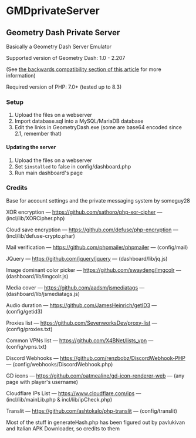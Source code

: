 # GMDprivateServer
## Geometry Dash Private Server
Basically a Geometry Dash Server Emulator

Supported version of Geometry Dash: 1.0 - 2.207

(See [the backwards compatibility section of this article](https://github.com/Cvolton/GMDprivateServer/wiki/Deliberate-differences-from-real-GD) for more information)

Required version of PHP: 7.0+ (tested up to 8.3)

### Setup
1) Upload the files on a webserver
2) Import database.sql into a MySQL/MariaDB database
3) Edit the links in GeometryDash.exe (some are base64 encoded since 2.1, remember that)

#### Updating the server
1) Upload the files on a webserver
2) Set `$installed` to false in config/dashboard.php
3) Run main dashboard's page

### Credits
Base for account settings and the private messaging system by someguy28

XOR encryption — https://github.com/sathoro/php-xor-cipher — (incl/lib/XORCipher.php)

Cloud save encryption — https://github.com/defuse/php-encryption — (incl/lib/defuse-crypto.phar)

Mail verification — https://github.com/phpmailer/phpmailer — (config/mail)

JQuery — https://github.com/jquery/jquery — (dashboard/lib/jq.js)

Image dominant color picker — https://github.com/swaydeng/imgcolr — (dashboard/lib/imgcolr.js)

Media cover — https://github.com/aadsm/jsmediatags — (dashboard/lib/jsmediatags.js)

Audio duration — https://github.com/JamesHeinrich/getID3 — (config/getid3)

Proxies list — https://github.com/SevenworksDev/proxy-list — (config/proxies.txt)

Common VPNs list — https://github.com/X4BNet/lists_vpn — (config/vpns.txt)

Discord Webhooks — https://github.com/renzbobz/DiscordWebhook-PHP — (config/webhooks/DiscordWebhook.php)

GD icons — https://github.com/oatmealine/gd-icon-renderer-web — (any page with player's username)

Cloudflare IPs List — https://www.cloudflare.com/ips — (incl/lib/mainLib.php & incl/lib/ipCheck.php)

Translit — https://github.com/ashtokalo/php-translit — (config/translit)

Most of the stuff in generateHash.php has been figured out by pavlukivan and Italian APK Downloader, so credits to them
